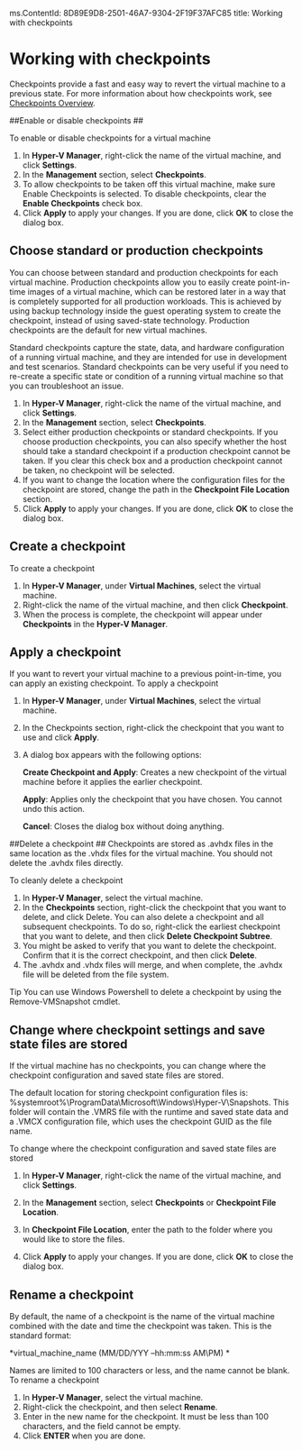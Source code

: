 ms.ContentId: 8D89E9D8-2501-46A7-9304-2F19F37AFC85
title: Working with checkpoints

# Working with checkpoints #

Checkpoints provide a fast and easy way to revert the virtual machine to a previous state. For more information about how checkpoints work, see [Checkpoints Overview](..\about\checkpoints_overview.md).

##Enable or disable checkpoints ##

To enable or disable checkpoints for a virtual machine 

1.	In **Hyper-V Manager**, right-click the name of the virtual machine, and click **Settings**.
2.	In the **Management** section, select **Checkpoints**.
3.	To allow checkpoints to be taken off this virtual machine, make sure Enable Checkpoints is selected. To disable checkpoints, clear the **Enable Checkpoints** check box.
4.	Click **Apply** to apply your changes. If you are done, click **OK** to close the dialog box.


## Choose standard or production checkpoints ##

You can choose between standard and production checkpoints for each virtual machine.
Production checkpoints allow you to easily create point-in-time images of a virtual machine, which can be restored later in a way that is completely supported for all production workloads. This is achieved by using backup technology inside the guest operating system to create the checkpoint, instead of using saved-state technology. Production checkpoints are the default for new virtual machines. 

Standard checkpoints capture the state, data, and hardware configuration of a running virtual machine, and they are intended for use in development and test scenarios. Standard checkpoints can be very useful if you need to re-create a specific state or condition of a running virtual machine so that you can troubleshoot an issue.

1.	In **Hyper-V Manager**, right-click the name of the virtual machine, and click **Settings**.
2.	In the **Management** section, select **Checkpoints**.
3.	Select either production checkpoints or standard checkpoints. 
If you choose production checkpoints, you can also specify whether the host should take a standard checkpoint if a production checkpoint cannot be taken. If you clear this check box and a production checkpoint cannot be taken, no checkpoint will be selected.
4.	If you want to change the location where the configuration files for the checkpoint are stored, change the path in the **Checkpoint File Location** section.
5.	Click **Apply** to apply your changes. If you are done, click **OK** to close the dialog box.



## Create a checkpoint ##
To create a checkpoint
1.	In **Hyper-V Manager**, under **Virtual Machines**, select the virtual machine.
2.	Right-click the name of the virtual machine, and then click **Checkpoint**.
3.	When the process is complete, the checkpoint will appear under **Checkpoints** in the **Hyper-V Manager**. 


## Apply a checkpoint ##
If you want to revert your virtual machine to a previous point-in-time, you can apply an existing checkpoint.
To apply a checkpoint

1.	In **Hyper-V Manager**, under **Virtual Machines**, select the virtual machine.
2.	In the Checkpoints section, right-click the checkpoint that you want to use and click **Apply**.
3.	A dialog box appears with the following options: 
	
    **Create Checkpoint and Apply**: Creates a new checkpoint of the virtual machine before it applies the earlier checkpoint. 

	**Apply**: Applies only the checkpoint that you have chosen. You cannot undo this action.

	**Cancel**: Closes the dialog box without doing anything.


##Delete a checkpoint ##
Checkpoints are stored as .avhdx files in the same location as the .vhdx files for the virtual machine. You should not delete the .avhdx files directly.
 
To cleanly delete a checkpoint

1.	In **Hyper-V Manager**, select the virtual machine.
2.	In the **Checkpoints** section, right-click the checkpoint that you want to delete, and click Delete. You can also delete a checkpoint and all subsequent checkpoints. To do so, right-click the earliest checkpoint that you want to delete, and then click ****Delete Checkpoint** Subtree**.
3.	You might be asked to verify that you want to delete the checkpoint. Confirm that it is the correct checkpoint, and then click **Delete**. 
4.	The .avhdx and .vhdx files will merge, and when complete, the .avhdx file will be deleted from the file system. 

Tip 
You can use Windows Powershell to delete a checkpoint by using the Remove-VMSnapshot cmdlet. 


## Change where checkpoint settings and save state files are stored ##
If the virtual machine has no checkpoints, you can change where the checkpoint configuration and saved state files are stored.

The default location for storing checkpoint configuration files is: %systemroot%\ProgramData\Microsoft\Windows\Hyper-V\Snapshots. This folder will contain the .VMRS file with the runtime and saved state data and a .VMCX configuration file, which uses the checkpoint GUID as the file name.

To change where the checkpoint configuration and saved state files are stored

1.	In **Hyper-V Manager**, right-click the name of the virtual machine, and click **Settings**.
	
2.	In the **Management** section, select **Checkpoints** or **Checkpoint File Location**.
	
4.	In **Checkpoint File Location**, enter the path to the folder where you would like to store the files.
	
5.	Click **Apply** to apply your changes. If you are done, click **OK** to close the dialog box.


## Rename a checkpoint ##
By default, the name of a checkpoint is the name of the virtual machine combined with the date and time the checkpoint was taken. This is the standard format: 

*virtual_machine_name (MM/DD/YYY –hh:mm:ss AM\PM) *

Names are limited to 100 characters or less, and the name cannot be blank. 
To rename a checkpoint

1.	In **Hyper-V Manager**, select the virtual machine.
2.	Right-click the checkpoint, and then select **Rename**.
3.	Enter in the new name for the checkpoint. It must be less than 100 characters, and the field cannot be empty.
4.	Click **ENTER** when you are done.

